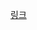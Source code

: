 [링크](https://heethehope.tistory.com/entry/%EC%9E%90%EB%B0%94%EC%9D%98-%EC%A0%95%EC%84%9D-%EB%84%A4%ED%8A%B8%EC%9B%8C%ED%82%B9)
